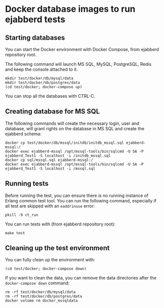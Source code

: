 # Docker database images to run ejabberd tests

## Starting databases

You can start the Docker environment with Docker Compose, from ejabberd repository root.

The following command will launch MS SQL, MySQL, PostgreSQL, Redis and keep the console
attached to it.

```
mkdir test/docker/db/mysql/data
mkdir test/docker/db/postgres/data
(cd test/docker; docker-compose up)
```

You can stop all the databases with CTRL-C.

## Creating database for MS SQL

The following commands will create the necessary login, user and database, will grant rights on the database in MS SQL and create the ejabberd schema:

```
docker cp test/docker/db/mssql/initdb/initdb_mssql.sql ejabberd-mssql:/
docker exec ejabberd-mssql /opt/mssql-tools/bin/sqlcmd -U SA -P ejabberd_Test1 -S localhost -i /initdb_mssql.sql
docker cp sql/mssql.sql ejabberd-mssql:/
docker exec ejabberd-mssql /opt/mssql-tools/bin/sqlcmd -U SA -P ejabberd_Test1 -S localhost -i /mssql.sql
```

## Running tests

Before running the test, you can ensure there is no running instance of Erlang common test tool. You can run the following
command, especially if all test are skipped with an `eaddrinuse` error:

```
pkill -9 ct_run
```

You can run tests with (from ejabberd repository root):

```
make test
```

## Cleaning up the test environment

You can fully clean up the environment with:

```
(cd test/docker; docker-compose down)
```

If you want to clean the data, you can remove the data directories after the `docker-compose down` command:

```
rm -rf test/docker/db/mysql/data
rm -rf test/docker/db/postgres/data
docker volume rm docker_mssqldata
```
